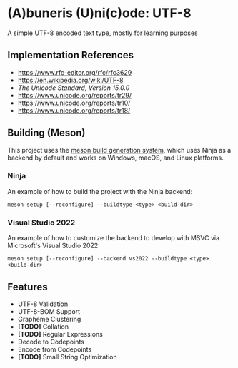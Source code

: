 # (A)buneris (U)ni(c)ode: UTF-8

A simple UTF-8 encoded text type, mostly for learning purposes

## Implementation References
- https://www.rfc-editor.org/rfc/rfc3629
- https://en.wikipedia.org/wiki/UTF-8
- _The Unicode Standard, Version 15.0.0_
- https://www.unicode.org/reports/tr29/
- https://www.unicode.org/reports/tr10/
- https://www.unicode.org/reports/tr18/

## Building (Meson)
This project uses the [meson build generation system](https://mesonbuild.com/), which uses Ninja as a backend by default and works on Windows, macOS, and Linux platforms.

### Ninja
An example of how to build the project with the Ninja backend:

`meson setup [--reconfigure] --buildtype <type> <build-dir>`

### Visual Studio 2022
An example of how to customize the backend to develop with MSVC via Microsoft's Visual Studio 2022:

`meson setup [--reconfigure] --backend vs2022 --buildtype <type> <build-dir>`

## Features
- UTF-8 Validation
- UTF-8-BOM Support
- Grapheme Clustering
- **[TODO]** Collation
- **[TODO]** Regular Expressions
- Decode to Codepoints
- Encode from Codepoints
- **[TODO]** Small String Optimization
